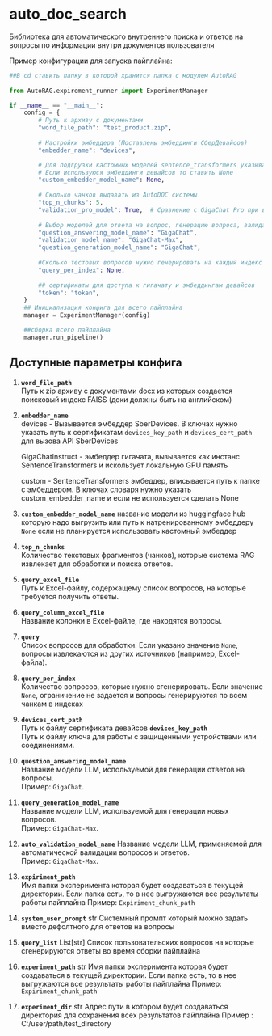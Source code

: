 # auto_doc_search
Библиотека для автоматического внутреннего поиска и ответов на вопросы по информации  внутри документов пользователя


Пример конфигурации для запуска пайплайна:

```python
##В cd ставить папку в которой хранится папка с модулем AutoRAG
  
from AutoRAG.expirement_runner import ExperimentManager

if __name__ == "__main__":
    config = {
        # Путь к архиву с документами
        "word_file_path": "test_product.zip",
        
        # Настройки эмбеддера (Поставлены эмбеддинги СберДевайсов)
        "embedder_name": "devices",

        # Для подгрузки кастомных моделей sentence_transformers указывается путь к модели.
        # Если используюся эмбеддинги девайсов то ставить None
        "custom_embedder_model_name": None, 
        
        # Сколько чанков выдавать из AutoDOC системы
        "top_n_chunks": 5,
        "validation_pro_model": True,  # Сравнение с GigaChat Pro при вызове manager.run_pipeline()
        
        # Выбор моделей для ответа на вопрос, генерацию вопроса, валидацию
        "question_answering_model_name": "GigaChat",
        "validation_model_name": "GigaChat-Max",
        "question_generation_model_name": "GigaChat",
        
        #Cколько тестовых вопросов нужно генерировать на каждый индекс в БД
        "query_per_index": None,
        
        ## сертификаты для доступа к гигачату и эмбеддингам девайсов
        "token": "token",
    }
    ## Инициализация конфига для всего пайплайна
    manager = ExperimentManager(config)

    ##сборка всего пайплайна 
    manager.run_pipeline()
```
## Доступные параметры конфига 

1. **`word_file_path`**  
   Путь к zip архиву с документами docx из которых создается поисковый индекс FAISS  (доки должны быть на английском)

2. **`embedder_name`**  
   devices - Вызывается эмбеддер SberDevices. В ключах нужно указать путь к сертификатам `devices_key_path` и 
   `devices_cert_path` для вызова API SberDevices

   GigaChatInstruct - эмбеддер гигачата, вызывается как инстанс SentenceTransformers и искользует локальную GPU память 

   custom -  SentenceTransformers эмбеддер, вписывается путь к папке с эмбеддером. 
   В ключах словаря нужно указать custom_embedder_name и если не используется сделать None

   
4. **`custom_embedder_model_name`**
     название  модели из huggingface hub которую надо выгрузить или путь к натренированному эмбеддеру
    `None` если не планируется использовать кастомный эмбеддер

6. **`top_n_chunks`**  
   Количество текстовых фрагментов (чанков), которые система RAG извлекает для    обработки и поиска ответов.

7. **`query_excel_file`**  
   Путь к Excel-файлу, содержащему список вопросов, на которые требуется получить ответы.

8. **`query_column_excel_file`**  
   Название колонки в Excel-файле, где находятся вопросы.
   
9. **`query`**  
   Список вопросов для обработки. Если указано значение `None`, вопросы извлекаются из других источников (например, Excel-файла).

10. **`query_per_index`**  
    Количество вопросов, которые нужно сгенерировать. Если значение `None`, ограничение не задается и вопросы генерируются по всем чанкам в индеках

11. **`devices_cert_path`**  
    Путь к файлу сертификата девайсов
    **`devices_key_path`**  
    Путь к файлу ключа для работы с защищенными устройствами или соединениями.


12. **`question_answering_model_name`**  
    Название модели LLM, используемой для генерации ответов на вопросы.  
    Пример: `GigaChat`.

13. **`query_generation_model_name`**  
    Название модели LLM, используемой для генерации новых вопросов.  
    Пример: `GigaChat-Max`.

14. **`auto_validation_model_name`** 
    Название модели LLM, применяемой для автоматической валидации вопросов и ответов.  
    Пример: `GigaChat-Max`.

15. **`expiriment_path`**    
    Имя папки эксперимента которая будет создаваться в текущей директории. 
    Если папка есть, то в нее выгружаются все результаты работы пайплайна
    Пример:  `Expiriment_chunk_path`

16. **`system_user_prompt`** str
    Системный промпт который можно задать вместо дефолтного для ответов на вопросы 

17. **`query_list`** List[str]
    Список пользовательских вопросов на которые сгенерируются ответы во время сборки пайплайна

18. **`experiment_path`** str
    Имя папки эксперимента которая будет создаваться в текущей директории. 
    Если папка есть, то в нее выгружаются все результаты работы пайплайна
    Пример:  `Expiriment_chunk_path`

19. **`experiment_dir`** str
    Адрес пути в котором будет создаваться директория для сохранения всех результатов пайплайна
    Пример : С:/user/path/test_directory
